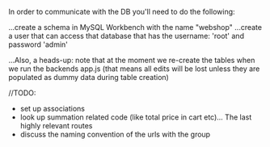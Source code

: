 In order to communicate with the DB you'll need to do the following:

 ...create a schema in MySQL Workbench with the name "webshop"
 ...create a user that can access that database that has the username: 'root' and password 'admin'

...Also, a heads-up:
note that at the moment we re-create the tables when we run the backends app.js
(that means all edits will be lost unless they are populated as dummy data during table creation)


//TODO:
- set up associations
- look up summation related code (like total price in cart etc)... The last highly relevant routes
- discuss the naming convention of the urls with the group

